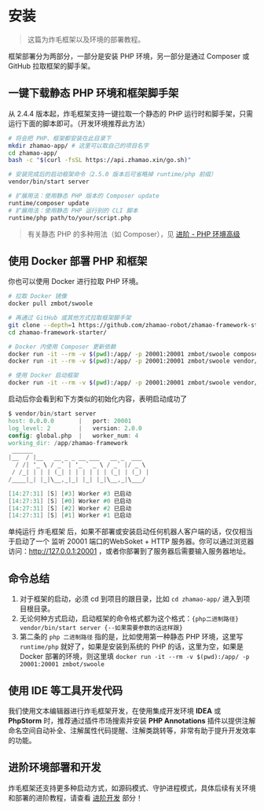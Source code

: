 # 安装

> 这篇为炸毛框架以及环境的部署教程。

框架部署分为两部分，一部分是安装 PHP 环境，另一部分是通过 Composer 或 GitHub 拉取框架的脚手架。

## 一键下载静态 PHP 环境和框架脚手架

从 2.4.4 版本起，炸毛框架支持一键拉取一个静态的 PHP 运行时和脚手架，只需运行下面的脚本即可。（开发环境推荐此方法）

```bash
# 将会把 PHP、框架都安装在此目录下
mkdir zhamao-app/ # 这里可以取自己的项目名字
cd zhamao-app/
bash -c "$(curl -fsSL https://api.zhamao.xin/go.sh)"

# 安装完成后的启动框架命令（2.5.0 版本后可省略掉 runtime/php 前缀）
vendor/bin/start server

# 扩展用法：使用静态 PHP 版本的 Composer update
runtime/composer update
# 扩展用法：使用静态 PHP 运行别的 CLI 脚本
runtime/php path/to/your/script.php
```

> 有关静态 PHP 的多种用法（如 Composer），见 [进阶 - PHP 环境高级](/advanced/php-env)

## 使用 Docker 部署 PHP 和框架
你也可以使用 Docker 进行拉取 PHP 环境。

```bash
# 拉取 Docker 镜像
docker pull zmbot/swoole

# 再通过 GitHub 或其他方式拉取框架脚手架
git clone --depth=1 https://github.com/zhamao-robot/zhamao-framework-starter.git
cd zhamao-framework-starter/

# Docker 内使用 Composer 更新依赖
docker run -it --rm -v $(pwd):/app/ -p 20001:20001 zmbot/swoole composer update
docker run -it --rm -v $(pwd):/app/ -p 20001:20001 zmbot/swoole vendor/bin/start init

# 使用 Docker 启动框架
docker run -it --rm -v $(pwd):/app/ -p 20001:20001 zmbot/swoole vendor/bin/start server
```


启动后你会看到和下方类似的初始化内容，表明启动成功了

```verilog
$ vendor/bin/start server
host: 0.0.0.0       |   port: 20001
log_level: 2        |   version: 2.0.0
config: global.php  |   worker_num: 4
working_dir: /app/zhamao-framework
 ______
|__  / |__   __ _ _ __ ___   __ _  ___
  / /| '_ \ / _` | '_ ` _ \ / _` |/ _ \
 / /_| | | | (_| | | | | | | (_| | (_) |
/____|_| |_|\__,_|_| |_| |_|\__,_|\___/

[14:27:31] [S] [#3] Worker #3 已启动
[14:27:31] [S] [#0] Worker #0 已启动
[14:27:31] [S] [#2] Worker #2 已启动
[14:27:31] [S] [#1] Worker #1 已启动
```

单纯运行 炸毛框架 后，如果不部署或安装启动任何机器人客户端的话，仅仅相当于启动了一个 监听 20001 端口的WebSoket + HTTP 服务器。你可以通过浏览器访问：http://127.0.0.1:20001 ，或者你部署到了服务器后需要输入服务器地址。

## 命令总结

1. 对于框架的启动，必须 cd 到项目的跟目录，比如 `cd zhamao-app/` 进入到项目根目录。
2. 无论何种方式启动，启动框架的命令格式都为这个格式：`{php二进制路径} vendor/bin/start server {--如果需要参数的话这样跟}`
3. 第二条的 `php 二进制路径` 指的是，比如使用第一种静态 PHP 环境，这里写 `runtime/php` 就好了，如果是安装到系统的 PHP 的话，这里为空，如果是 Docker 部署的环境，则这里填 `docker run -it --rm -v $(pwd):/app/ -p 20001:20001 zmbot/swoole`

## 使用 IDE 等工具开发代码

我们使用文本编辑器进行炸毛框架开发，在使用集成开发环境 **IDEA** 或 **PhpStorm** 时，推荐通过插件市场搜索并安装 **PHP Annotations** 插件以提供注解命名空间自动补全、注解属性代码提醒、注解类跳转等，非常有助于提升开发效率的功能。

## 进阶环境部署和开发
炸毛框架还支持更多种启动方式，如源码模式、守护进程模式，具体后续有关环境和部署的进阶教程，请查看 [进阶开发](/advanced/) 部分！